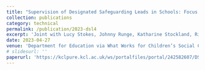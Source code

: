 ```yaml
---
title: "Supervision of Designated Safeguarding Leads in Schools: Focus on Child Sexual Abuse"
collection: publications
category: technical
permalink: /publication/2023-dsl4
excerpt: 'Joint with Lucy Stokes, Johnny Runge, Katharine Stockland, Richard Dorsett, Janine Boshoff, Max Harvey, Ekaterina Aleynikova, Jasmin Rostron, Cecilia Zuniga-Montanez, and Chiara Manzoni'
date: 2023-04-27
venue: 'Department for Education via What Works for Children’s Social Care'
# slidesurl: ''
paperurl: 'https://kclpure.kcl.ac.uk/ws/portalfiles/portal/242582607/DSL_CSA.pdf'
---
```

